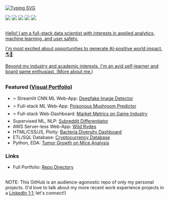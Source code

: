 [![Typing SVG](https://readme-typing-svg.demolab.com?font=Fira+Code&duration=1000&pause=1000&vCenter=true&width=435&lines=Christopher+Denq;Full-stack+Data+Scientist;AI+Safety+Researcher)](https://git.io/typing-svg)

<p align="left">
  <a href="https://www.linkedin.com/in/christopherdenq/"><img src="https://img.shields.io/badge/linkedin-%230077B5.svg?&style=for-the-badge&logo=linkedin&logoColor=white"></a>
  <a href="https://github.com/cdenq"><img src="https://img.shields.io/badge/-Github-333?style=for-the-badge&logo=GitHub&logoColor=white"></a>
  <a href="mailto:christopherdenq@gmail.com"><img src="https://img.shields.io/badge/-Gmail-c14438?style=for-the-badge&logo=Gmail&logoColor=white"></a>
  <a href="https://cdenq.github.io/"><img src="https://img.shields.io/badge/website-343434?style=for-the-badge&logo=About.me&logoColor=white"></a>
  <a href="https://discordapp.com/users/122537517835616257"><img src="https://img.shields.io/badge/Discord-7289DA?style=for-the-badge&logo=discord&logoColor=white">
</p>
  
##

Hello! I am a full-stack data scientist with interests in applied analytics, machine learning, and user safety.

I'm most excited about opportunities to generate AI-positive world impact. 🌎🤖
  
Beyond my industry and academic interests, I'm an avid self-learner and board game enthusiast. ([More about me.](https://cdenq.github.io/subroutes/about-me/interest.html))
  
## 

### **Featured** ([Visual Portfolio](https://cdenq.github.io/index.html#link-projects))
- ⭐ Streamlit CNN ML Web-App: [Deepfake Image Detector](https://github.com/cdenq/deepfake-image-detector)
- ⭐ Full-stack ML Web-App: [Poisonous Mushroom Predictor](https://github.com/cdenq/mushroom-edibility-predictor)
- ⭐ Full-stack Web-Dashboard: [Market Metrics on Game Industry](https://github.com/cdenq/web-dashboard-of-video-game-industry) 
- Supervised ML, NLP: [Subreddit Differentiator](https://github.com/cdenq/subreddit-differentiator)
- AWS Server-less Web-App: [Wild Rydes](https://github.com/cdenq/wild-rydes-server-less-web-app)
- HTML/CSS/JS, Plotly: [Bacteria Diversity Dashboard](https://github.com/cdenq/bacteria-diversity-interactive-web-dashboard)
- ETL/SQL Database: [Cryptocurrency Database](https://github.com/cdenq/etl-pipeline-on-crypto-data)
- Python, EDA: [Tumor Growth on Mice Analysis](https://github.com/cdenq/tumor-growth-on-mice-analysis)
  
### **Links**
- Full Portfolio: [Repo Directory](https://github.com/cdenq/my-directory)
  
##
  
NOTE: This GitHub is an audience-agonostic repo of only my personal projects. (I'd love to talk about my more recent work experience projects in a [LinkedIn 1:1](https://www.linkedin.com/in/christopherdenq); let's connect!)
